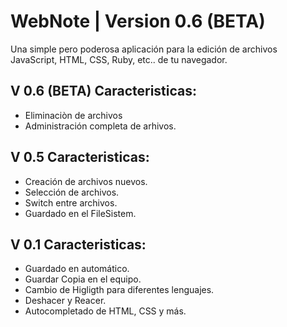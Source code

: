 ﻿WebNote | Version 0.6 (BETA)
================================
Una simple pero poderosa aplicación para la edición de archivos JavaScript, HTML, CSS, Ruby, etc..  de tu navegador.


V 0.6 (BETA) Caracteristicas:
-------------------------
- Eliminaciòn de archivos
- Administración completa de arhivos.


V 0.5 Caracteristicas:
-------------------------
- Creación de archivos nuevos.
- Selección de archivos.
- Switch entre archivos.
- Guardado en el FileSistem.


V 0.1 Caracteristicas:
-------------------------
 - Guardado en automático.
 - Guardar Copia en el equipo.
 - Cambio de Higligth para diferentes lenguajes.
 - Deshacer y Reacer.
 - Autocompletado de HTML, CSS y más.
